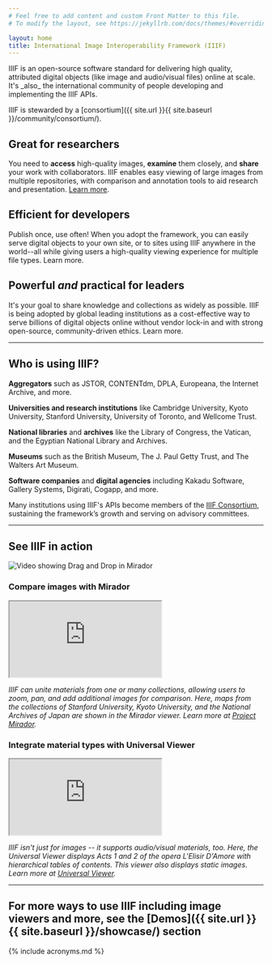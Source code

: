 ```yaml
---
# Feel free to add content and custom Front Matter to this file.
# To modify the layout, see https://jekyllrb.com/docs/themes/#overriding-theme-defaults

layout: home
title: International Image Interoperability Framework (IIIF)
---
```

<p class="lookatme">IIIF is an open-source software standard for delivering high quality, attributed digital objects (like image and audio/visual files) online at scale. It's _also_ the international community of people developing and implementing the IIIF APIs.</p>  

<p class="lookatme">IIIF is stewarded by a [consortium]({{ site.url }}{{ site.baseurl }}/community/consortium/).</p>


## Great for researchers

You need to **access** high-quality images, **examine** them closely, and **share** your work with collaborators. IIIF enables easy viewing of large images from multiple repositories, with comparison and annotation tools to aid research and presentation. [Learn more](https://docs.google.com/document/d/1GWfh0F6HlzJtII9JxyED2CQ4eH9qwtGdO9yhMHxqvjs/edit?usp=sharing).

## Efficient for developers

Publish once, use often! When you adopt the framework, you can easily serve digital objects to your own site, or to sites using IIIF anywhere in the world--all while giving users a high-quality viewing experience for multiple file types. Learn more.

## Powerful *and* practical for leaders

It's your goal to share knowledge and collections as widely as possible. IIIF is being adopted by global leading institutions as a cost-effective way to serve billions of digital objects online without vendor lock-in and with strong open-source, community-driven ethics. Learn more.

---

## Who is using IIIF?

 **Aggregators** such as JSTOR, CONTENTdm, DPLA, Europeana, the Internet Archive, and more.   

**Universities and research institutions** like Cambridge University, Kyoto University, Stanford University, University of Toronto, and Wellcome Trust.   

**National libraries** and **archives** like the Library of Congress, the Vatican, and the Egyptian National Library and Archives.   

**Museums** such as the British Museum, The J. Paul Getty Trust, and The Walters Art Museum.   

**Software companies** and **digital agencies** including Kakadu Software, Gallery Systems, Digirati, Cogapp, and more.   

Many institutions using IIIF's APIs become members of the <a href="{{ site.url }}{{ site.baseurl }}/community/consortium/">IIIF Consortium</a>, sustaining the framework’s growth and serving on advisory committees.

---

## See IIIF in action

<img class="img-standout" src="https://miro.medium.com/max/2850/1*9BOu0u6fmgjCqpC_3JQgZQ.gif" alt="Video showing Drag and Drop in Mirador"/>

<!-- [could show a big array of logos? Join this cool crowd?] \
[Caption - this wall of logos is also made using IIIF Viewer, link to the Orgs/Members] -->

### Compare images with **Mirador**

<div>
<iframe class="video" src="https://www.youtube-nocookie.com/embed/0KEiGkkNVnM" allow="encrypted-media" allowfullscreen></iframe>
</div>  

_IIIF can unite materials from one or many collections, allowing users to zoom, pan, and add additional images for comparison. Here, maps from the collections of Stanford University, Kyoto University, and the National Archives of Japan are shown in the Mirador viewer. Learn more at [Project Mirador](https://projectmirador.org/)._


### Integrate material types with **Universal Viewer**

<div>
<iframe class="video" src="https://www.youtube-nocookie.com/embed/_P9TBJIY4UM" allow="encrypted-media" allowfullscreen></iframe>
</div>    

_IIIF isn't just for images -- it supports audio/visual materials, too. Here, the Universal Viewer displays Acts 1 and 2 of the opera L'Elisir D'Amore with hierarchical tables of contents. This viewer also displays static images. Learn more at [Universal Viewer](https://universalviewer.io/)._




---

## **For more ways to use IIIF including image viewers and more, see the [Demos]({{ site.url }}{{ site.baseurl }}/showcase/) section**


{% include acronyms.md %}
